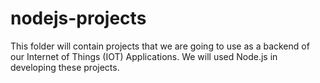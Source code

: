 # nodejs-projects
This folder will contain projects that we are going to use as a backend of our Internet of Things (IOT) Applications.
We will used Node.js in developing these projects.